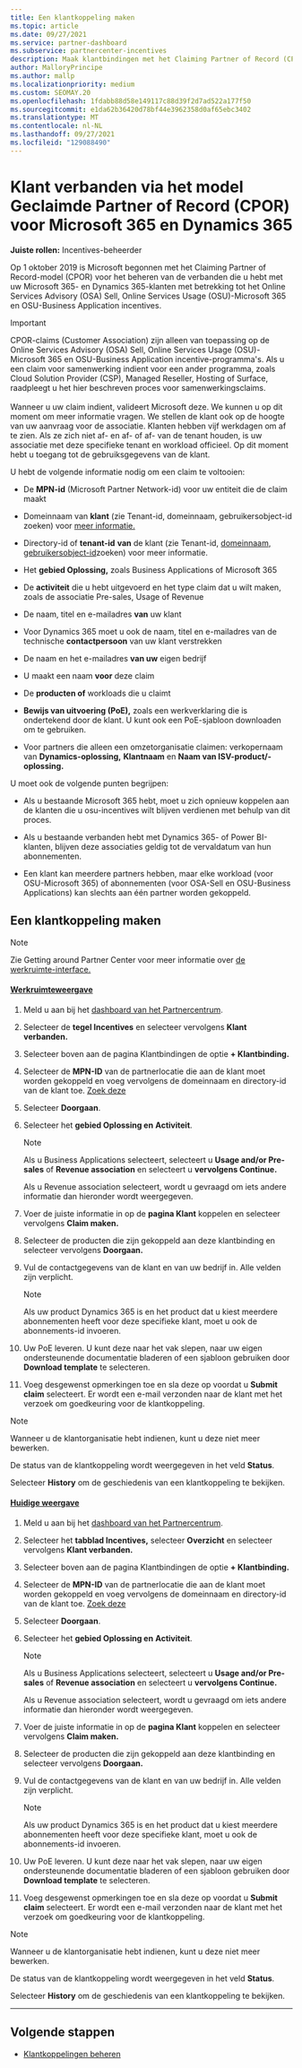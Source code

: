 ```yaml
---
title: Een klantkoppeling maken
ms.topic: article
ms.date: 09/27/2021
ms.service: partner-dashboard
ms.subservice: partnercenter-incentives
description: Maak klantbindingen met het Claiming Partner of Record (CPOR)-model. Helpt bij het beheren van verkoop, gebruik en incentives Microsoft 365 & Dynamics 365-klanten.
author: MalloryPrincipe
ms.author: mallp
ms.localizationpriority: medium
ms.custom: SEOMAY.20
ms.openlocfilehash: 1fdabb88d58e149117c88d39f2d7ad522a177f50
ms.sourcegitcommit: e1da62b36420d78bf44e3962358d0af65ebc3402
ms.translationtype: MT
ms.contentlocale: nl-NL
ms.lasthandoff: 09/27/2021
ms.locfileid: "129088490"
---
```

# <a name="customer-associations-via-the-claimed-partner-of-record-cpor-model-for-microsoft-365-and-dynamics-365"></a>Klant verbanden via het model Geclaimde Partner of Record (CPOR) voor Microsoft 365 en Dynamics 365


**Juiste rollen:** Incentives-beheerder

Op 1 oktober 2019 is Microsoft begonnen met het Claiming Partner of Record-model (CPOR) voor het beheren van de verbanden die u hebt met uw Microsoft 365- en Dynamics 365-klanten met betrekking tot het Online Services Advisory (OSA) Sell, Online Services Usage (OSU)-Microsoft 365 en OSU-Business Application incentives.

>[!Important]
> CPOR-claims (Customer Association) zijn alleen van toepassing op de Online Services Advisory (OSA) Sell, Online Services Usage (OSU)-Microsoft 365 en OSU-Business Application incentive-programma's. Als u een claim voor samenwerking indient voor een ander programma, zoals Cloud Solution Provider (CSP), Managed Reseller, Hosting of Surface, raadpleegt u het hier beschreven proces voor samenwerkingsclaims. <br><br>Wanneer u uw claim indient, valideert Microsoft deze. We kunnen u op dit moment om meer informatie vragen. We stellen de klant ook op de hoogte van uw aanvraag voor de associatie. Klanten hebben vijf werkdagen om af te zien. Als ze zich niet af- en af- of af- van de tenant houden, is uw associatie met deze specifieke tenant en workload officieel. Op dit moment hebt u toegang tot de gebruiksgegevens van de klant. 

U hebt de volgende informatie nodig om een claim te voltooien:

- De **MPN-id** (Microsoft Partner Network-id) voor uw entiteit die de claim maakt

- Domeinnaam van **klant** (zie Tenant-id, domeinnaam, gebruikersobject-id zoeken) voor [meer informatie.](find-ids-and-domain-names.md)

- Directory-id of **tenant-id** **van** de klant (zie Tenant-id, [domeinnaam, gebruikersobject-id](find-ids-and-domain-names.md)zoeken) voor meer informatie.

- Het **gebied Oplossing,** zoals Business Applications of Microsoft 365

- De **activiteit** die u hebt uitgevoerd en het type claim dat u wilt maken, zoals de associatie Pre-sales, Usage of Revenue

- De naam, titel en e-mailadres **van** uw klant

- Voor Dynamics 365 moet u ook de naam, titel en e-mailadres van de technische **contactpersoon** van uw klant verstrekken

- De naam en het e-mailadres **van uw** eigen bedrijf

- U maakt een naam **voor** deze claim

- De **producten of** workloads die u claimt

- **Bewijs van uitvoering (PoE),** zoals een werkverklaring die is ondertekend door de klant. U kunt ook een PoE-sjabloon downloaden om te gebruiken.

- Voor partners die alleen een omzetorganisatie claimen: verkopernaam van **Dynamics-oplossing,** **Klantnaam** en **Naam van ISV-product/-oplossing.** 

U moet ook de volgende punten begrijpen:

- Als u bestaande Microsoft 365 hebt, moet u zich opnieuw koppelen aan de klanten die u osu-incentives wilt blijven verdienen met behulp van dit proces.

- Als u bestaande verbanden hebt met Dynamics 365- of Power BI-klanten, blijven deze associaties geldig tot de vervaldatum van hun abonnementen.

- Een klant kan meerdere partners hebben, maar elke workload (voor OSU-Microsoft 365) of abonnementen (voor OSA-Sell en OSU-Business Applications) kan slechts aan één partner worden gekoppeld.

## <a name="create-a-customer-association"></a>Een klantkoppeling maken

> [!NOTE]
> Zie Getting around Partner Center voor meer informatie over [de werkruimte-interface.](get-around-partner-center.md#turn-workspaces-on-and-off)

#### <a name="workspaces-view"></a>[Werkruimteweergave](#tab/workspaces-view)

1. Meld u aan bij het [dashboard van het Partnercentrum](https://partner.microsoft.com/dashboard/).

2. Selecteer de **tegel Incentives** en selecteer vervolgens **Klant verbanden.**

3. Selecteer boven aan de pagina Klantbindingen de optie **+ Klantbinding.**

4. Selecteer de **MPN-ID** van de partnerlocatie die aan de klant moet worden gekoppeld en voeg vervolgens de domeinnaam en directory-id van de klant toe. [Zoek deze](find-ids-and-domain-names.md)

5. Selecteer **Doorgaan**.

6. Selecteer het **gebied Oplossing en** **Activiteit**. 

   > [!NOTE]
   > Als u Business Applications selecteert, selecteert u **Usage and/or Pre-sales** of **Revenue association** en selecteert u **vervolgens Continue.**
   >
   > Als u Revenue association selecteert, wordt u gevraagd om iets andere informatie dan hieronder wordt weergegeven.

7. Voer de juiste informatie in op de **pagina Klant** koppelen en selecteer vervolgens **Claim maken.**

8. Selecteer de producten die zijn gekoppeld aan deze klantbinding en selecteer vervolgens **Doorgaan.**

9. Vul de contactgegevens van de klant en van uw bedrijf in. Alle velden zijn verplicht. 

   > [!NOTE]
   > Als uw product Dynamics 365 is en het product dat u kiest meerdere abonnementen heeft voor deze specifieke klant, moet u ook de abonnements-id invoeren.

10. Uw PoE leveren. U kunt deze naar het vak slepen, naar uw eigen ondersteunende documentatie bladeren of een sjabloon gebruiken door **Download template** te selecteren. 

11. Voeg desgewenst opmerkingen toe en sla deze op voordat u **Submit claim** selecteert. Er wordt een e-mail verzonden naar de klant met het verzoek om goedkeuring voor de klantkoppeling.

   > [!NOTE]
   > Wanneer u de klantorganisatie hebt indienen, kunt u deze niet meer bewerken.

De status van de klantkoppeling wordt weergegeven in het veld **Status**.

Selecteer **History** om de geschiedenis van een klantkoppeling te bekijken.

#### <a name="current-view"></a>[Huidige weergave](#tab/current-view)

1. Meld u aan bij het [dashboard van het Partnercentrum](https://partner.microsoft.com/dashboard/).

2. Selecteer het **tabblad Incentives,** selecteer **Overzicht** en selecteer vervolgens **Klant verbanden.**

3. Selecteer boven aan de pagina Klantbindingen de optie **+ Klantbinding.**

4. Selecteer de **MPN-ID** van de partnerlocatie die aan de klant moet worden gekoppeld en voeg vervolgens de domeinnaam en directory-id van de klant toe. [Zoek deze](find-ids-and-domain-names.md)

5. Selecteer **Doorgaan**.

6. Selecteer het **gebied Oplossing en** **Activiteit**.

   > [!NOTE]
   > Als u Business Applications selecteert, selecteert u **Usage and/or Pre-sales** of **Revenue association** en selecteert u **vervolgens Continue.**
   >
   > Als u Revenue association selecteert, wordt u gevraagd om iets andere informatie dan hieronder wordt weergegeven.

7. Voer de juiste informatie in op de **pagina Klant** koppelen en selecteer vervolgens **Claim maken.**

8. Selecteer de producten die zijn gekoppeld aan deze klantbinding en selecteer vervolgens **Doorgaan.**

9. Vul de contactgegevens van de klant en van uw bedrijf in. Alle velden zijn verplicht. 

   > [!NOTE]
   > Als uw product Dynamics 365 is en het product dat u kiest meerdere abonnementen heeft voor deze specifieke klant, moet u ook de abonnements-id invoeren.

10. Uw PoE leveren. U kunt deze naar het vak slepen, naar uw eigen ondersteunende documentatie bladeren of een sjabloon gebruiken door **Download template** te selecteren. 

11. Voeg desgewenst opmerkingen toe en sla deze op voordat u **Submit claim** selecteert. Er wordt een e-mail verzonden naar de klant met het verzoek om goedkeuring voor de klantkoppeling.

   > [!NOTE]
   > Wanneer u de klantorganisatie hebt indienen, kunt u deze niet meer bewerken.

De status van de klantkoppeling wordt weergegeven in het veld **Status**.

Selecteer **History** om de geschiedenis van een klantkoppeling te bekijken.

* * *

## <a name="next-steps"></a>Volgende stappen

- [Klantkoppelingen beheren](incentives-manage-customer-associations.md)